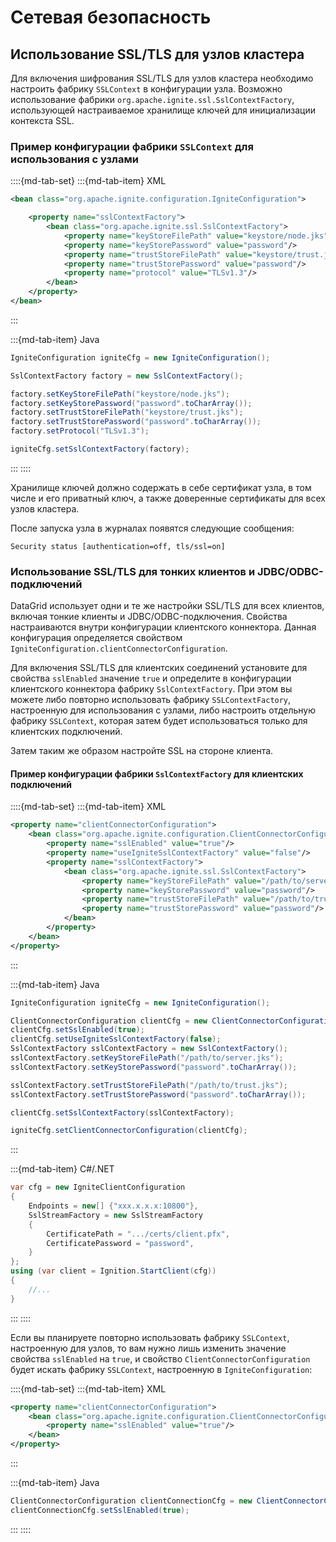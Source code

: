 # Сетевая безопасность

## Использование SSL/TLS для узлов кластера

Для включения шифрования SSL/TLS для узлов кластера необходимо настроить фабрику `SSLContext` в конфигурации узла. Возможно использование фабрики `org.apache.ignite.ssl.SslContextFactory`, использующей настраиваемое хранилище ключей для инициализации контекста SSL.

### Пример конфигурации фабрики `SSLContext` для использования с узлами

::::{md-tab-set}
:::{md-tab-item} XML
```xml
<bean class="org.apache.ignite.configuration.IgniteConfiguration">

    <property name="sslContextFactory">
        <bean class="org.apache.ignite.ssl.SslContextFactory">
            <property name="keyStoreFilePath" value="keystore/node.jks"/>
            <property name="keyStorePassword" value="password"/>
            <property name="trustStoreFilePath" value="keystore/trust.jks"/>
            <property name="trustStorePassword" value="password"/>
            <property name="protocol" value="TLSv1.3"/>
        </bean>
    </property>
</bean>
```
:::

:::{md-tab-item} Java
```java
IgniteConfiguration igniteCfg = new IgniteConfiguration();

SslContextFactory factory = new SslContextFactory();

factory.setKeyStoreFilePath("keystore/node.jks");
factory.setKeyStorePassword("password".toCharArray());
factory.setTrustStoreFilePath("keystore/trust.jks");
factory.setTrustStorePassword("password".toCharArray());
factory.setProtocol("TLSv1.3");

igniteCfg.setSslContextFactory(factory);
```
:::
::::

Хранилище ключей должно содержать в себе сертификат узла, в том числе и его приватный ключ, а также доверенные сертификаты для всех узлов кластера.

После запуска узла в журналах появятся следующие сообщения:

```text
Security status [authentication=off, tls/ssl=on]
```

### Использование SSL/TLS для тонких клиентов и JDBC/ODBC-подключений

DataGrid использует одни и те же настройки SSL/TLS для всех клиентов, включая тонкие клиенты и JDBC/ODBC-подключения. Свойства настраиваются внутри конфигурации клиентского коннектора. Данная конфигурация определяется свойством `IgniteConfiguration.clientConnectorConfiguration`.

Для включения SSL/TLS для клиентских соединений установите для свойства `sslEnabled` значение `true` и определите в конфигурации клиентского коннектора фабрику `SslContextFactory`. При этом вы можете либо повторно использовать фабрику `SSLContextFactory`, настроенную для использования с узлами, либо настроить отдельную фабрику `SSLContext`, которая затем будет использоваться только для клиентских подключений.

Затем таким же образом настройте SSL на стороне клиента.

#### Пример конфигурации фабрики `SslContextFactory` для клиентских подключений

::::{md-tab-set}
:::{md-tab-item} XML
```xml
<property name="clientConnectorConfiguration">
    <bean class="org.apache.ignite.configuration.ClientConnectorConfiguration">
        <property name="sslEnabled" value="true"/>
        <property name="useIgniteSslContextFactory" value="false"/>
        <property name="sslContextFactory">
            <bean class="org.apache.ignite.ssl.SslContextFactory">
                <property name="keyStoreFilePath" value="/path/to/server.jks"/>
                <property name="keyStorePassword" value="password"/>
                <property name="trustStoreFilePath" value="/path/to/trust.jks"/>
                <property name="trustStorePassword" value="password"/>
            </bean>
        </property>
    </bean>
</property>
```
:::

:::{md-tab-item} Java
```java
IgniteConfiguration igniteCfg = new IgniteConfiguration();

ClientConnectorConfiguration clientCfg = new ClientConnectorConfiguration();
clientCfg.setSslEnabled(true);
clientCfg.setUseIgniteSslContextFactory(false);
SslContextFactory sslContextFactory = new SslContextFactory();
sslContextFactory.setKeyStoreFilePath("/path/to/server.jks");
sslContextFactory.setKeyStorePassword("password".toCharArray());

sslContextFactory.setTrustStoreFilePath("/path/to/trust.jks");
sslContextFactory.setTrustStorePassword("password".toCharArray());

clientCfg.setSslContextFactory(sslContextFactory);

igniteCfg.setClientConnectorConfiguration(clientCfg);
```
:::

:::{md-tab-item} C\#/.NET
```c#
var cfg = new IgniteClientConfiguration
{
    Endpoints = new[] {"xxx.x.x.x:10800"},
    SslStreamFactory = new SslStreamFactory
    {
        CertificatePath = ".../certs/client.pfx",
        CertificatePassword = "password",
    }
};
using (var client = Ignition.StartClient(cfg))
{
    //...
}
```
:::
::::

Если вы планируете повторно использовать фабрику `SSLContext`, настроенную для узлов, то вам нужно лишь изменить значение свойства `sslEnabled` на `true`, и свойство `ClientConnectorConfiguration` будет искать фабрику `SSLContext`, настроенную в `IgniteConfiguration`:

::::{md-tab-set}
:::{md-tab-item} XML
```xml
<property name="clientConnectorConfiguration">
    <bean class="org.apache.ignite.configuration.ClientConnectorConfiguration">
        <property name="sslEnabled" value="true"/>
    </bean>
</property>
```
:::

:::{md-tab-item} Java
```java
ClientConnectorConfiguration clientConnectionCfg = new ClientConnectorConfiguration();
clientConnectionCfg.setSslEnabled(true);
```
:::
::::